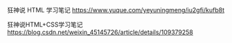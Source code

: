 狂神说 HTML 学习笔记
https://www.yuque.com/yeyuningmeng/iu2gfi/kufb8t

狂神说HTML+CSS学习笔记
https://blog.csdn.net/weixin_45145726/article/details/109379258